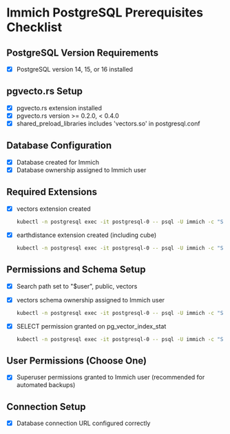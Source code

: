 # Immich PostgreSQL Prerequisites Checklist

## PostgreSQL Version Requirements

- [x] PostgreSQL version 14, 15, or 16 installed

## pgvecto.rs Setup

- [x] pgvecto.rs extension installed
- [x] pgvecto.rs version >= 0.2.0, < 0.4.0
- [x] shared_preload_libraries includes 'vectors.so' in postgresql.conf

## Database Configuration

- [x] Database created for Immich
- [x] Database ownership assigned to Immich user

## Required Extensions

- [x] vectors extension created

  ```sh
  kubectl -n postgresql exec -it postgresql-0 -- psql -U immich -c "SELECT * FROM pg_extension WHERE extname = 'vectors';"
  ```

- [x] earthdistance extension created (including cube)

  ```sh
  kubectl -n postgresql exec -it postgresql-0 -- psql -U immich -c "SELECT * FROM pg_extension WHERE extname IN ('earthdistance', 'cube');"
  ```

## Permissions and Schema Setup

- [x] Search path set to "$user", public, vectors
- [x] vectors schema ownership assigned to Immich user

  ```sh
  kubectl -n postgresql exec -it postgresql-0 -- psql -U immich -c "SELECT n.nspname AS schema, pg_catalog.pg_get_userbyid(n.nspowner) AS owner FROM pg_catalog.pg_namespace n WHERE n.nspname = 'vectors';"
  ```

- [x] SELECT permission granted on pg_vector_index_stat

  ```sh
  kubectl -n postgresql exec -it postgresql-0 -- psql -U immich -c "SELECT has_table_privilege('immich', 'pg_vector_index_stat', 'SELECT');"
  ```

## User Permissions (Choose One)

- [x] Superuser permissions granted to Immich user (recommended for automated backups)

## Connection Setup

- [x] Database connection URL configured correctly
